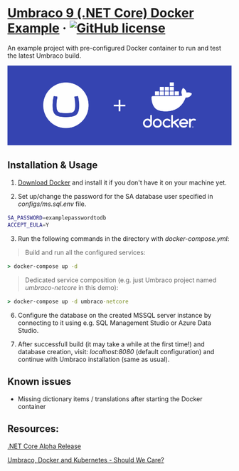 # [Umbraco 9 (.NET Core) Docker Example](https://github.com/thecogworks/umbraco-core-docker-example) &middot; [![GitHub license](https://img.shields.io/badge/license-MIT-blue.svg)](../LICENSE.md)

An example project with pre-configured Docker container to run and test the latest Umbraco build.

![](docs/img/umbraco-and-docker.png)

## Installation & Usage

1. [Download Docker](https://docs.docker.com/get-docker/) and install it if you don't have it on your machine yet.

2. Set up/change the password for the SA database user specified in _configs/ms.sql.env_ file.

```bash
SA_PASSWORD=examplepasswordtodb
ACCEPT_EULA=Y
```

3. Run the following commands in the directory with _docker-compose.yml_:

> Build and run all the configured services:

```cmd
> docker-compose up -d
```

> Dedicated service composition (e.g. just Umbraco project named _umbraco-netcore_ in this demo):

```cmd
> docker-compose up -d umbraco-netcore
```

6. Configure the database on the created MSSQL server instance by connecting to it using e.g. SQL Management Studio or Azure Data Studio.

4. After successfull build (it may take a while at the first time!) and database creation, visit: _localhost:8080_ (default configuration) and continue with Umbraco installation (same as usual).

## Known issues

- Missing dictionary items / translations after starting the Docker container

## Resources:

[.NET Core Alpha Release](https://umbraco.com/blog/net-core-alpha-release/)

[Umbraco, Docker and Kubernetes - Should We Care?](https://skrift.io/issues/umbraco-docker-and-kubernetes-should-we-care/)